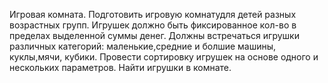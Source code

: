 Игровая комната. Подготовить игровую комнатудля детей разных возрастных групп. Игрушек должно быть фиксированное кол-во в пределах выделенной суммы денег. Должны встречаться игрушки различных категорий: маленькие,средние и болшие машины, куклы,мячи, кубики. Провести сортировку игрушек на основе одного и нескольких параметров. Найти игрушки в комнате.
